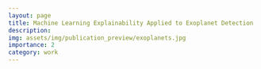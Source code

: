 ```yaml
---
layout: page
title: Machine Learning Explainability Applied to Exoplanet Detection
description: 
img: assets/img/publication_preview/exoplanets.jpg
importance: 2
category: work
---
```


